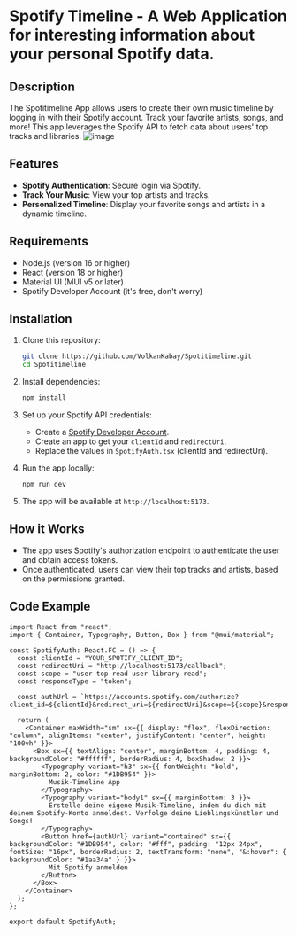 # Spotify Timeline - A Web Application for interesting information about your personal Spotify data.

## Description

The Spotitimeline App allows users to create their own music timeline by logging in with their Spotify account. Track your favorite artists, songs, and more! This app leverages the Spotify API to fetch data about users' top tracks and libraries.
![image](https://github.com/user-attachments/assets/a4496e69-b1e3-422c-b114-391790180ae3)

## Features

- **Spotify Authentication**: Secure login via Spotify.
- **Track Your Music**: View your top artists and tracks.
- **Personalized Timeline**: Display your favorite songs and artists in a dynamic timeline.

## Requirements

- Node.js (version 16 or higher)
- React (version 18 or higher)
- Material UI (MUI v5 or later)
- Spotify Developer Account (it's free, don't worry)

## Installation

1. Clone this repository:
    ```bash
    git clone https://github.com/VolkanKabay/Spotitimeline.git
    cd Spotitimeline
    ```

2. Install dependencies:
    ```bash
    npm install
    ```

3. Set up your Spotify API credentials:
    - Create a [Spotify Developer Account](https://developer.spotify.com/).
    - Create an app to get your `clientId` and `redirectUri`.
    - Replace the values in `SpotifyAuth.tsx` (clientId and redirectUri).

4. Run the app locally:
    ```bash
    npm run dev
    ```

5. The app will be available at `http://localhost:5173`.

## How it Works

- The app uses Spotify's authorization endpoint to authenticate the user and obtain access tokens.
- Once authenticated, users can view their top tracks and artists, based on the permissions granted.

## Code Example

```tsx
import React from "react";
import { Container, Typography, Button, Box } from "@mui/material";

const SpotifyAuth: React.FC = () => {
  const clientId = "YOUR_SPOTIFY_CLIENT_ID";
  const redirectUri = "http://localhost:5173/callback";
  const scope = "user-top-read user-library-read";
  const responseType = "token";

  const authUrl = `https://accounts.spotify.com/authorize?client_id=${clientId}&redirect_uri=${redirectUri}&scope=${scope}&response_type=${responseType}`;

  return (
    <Container maxWidth="sm" sx={{ display: "flex", flexDirection: "column", alignItems: "center", justifyContent: "center", height: "100vh" }}>
      <Box sx={{ textAlign: "center", marginBottom: 4, padding: 4, backgroundColor: "#ffffff", borderRadius: 4, boxShadow: 2 }}>
        <Typography variant="h3" sx={{ fontWeight: "bold", marginBottom: 2, color: "#1DB954" }}>
          Musik-Timeline App
        </Typography>
        <Typography variant="body1" sx={{ marginBottom: 3 }}>
          Erstelle deine eigene Musik-Timeline, indem du dich mit deinem Spotify-Konto anmeldest. Verfolge deine Lieblingskünstler und Songs!
        </Typography>
        <Button href={authUrl} variant="contained" sx={{ backgroundColor: "#1DB954", color: "#fff", padding: "12px 24px", fontSize: "16px", borderRadius: 2, textTransform: "none", "&:hover": { backgroundColor: "#1aa34a" } }}>
          Mit Spotify anmelden
        </Button>
      </Box>
    </Container>
  );
};

export default SpotifyAuth;

